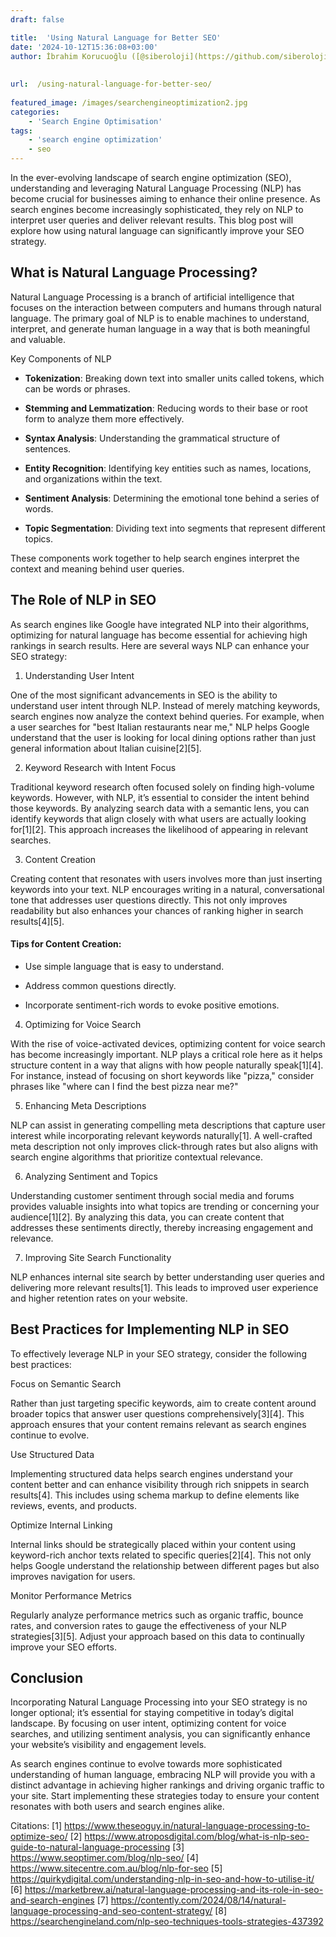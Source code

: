 ```yaml
---
draft: false

title:  'Using Natural Language for Better SEO'
date: '2024-10-12T15:36:08+03:00'
author: İbrahim Korucuoğlu ([@siberoloji](https://github.com/siberoloji))
 
 
url:  /using-natural-language-for-better-seo/
 
featured_image: /images/searchengineoptimization2.jpg
categories:
    - 'Search Engine Optimisation'
tags:
    - 'search engine optimization'
    - seo
---
```



In the ever-evolving landscape of search engine optimization (SEO), understanding and leveraging Natural Language Processing (NLP) has become crucial for businesses aiming to enhance their online presence. As search engines become increasingly sophisticated, they rely on NLP to interpret user queries and deliver relevant results. This blog post will explore how using natural language can significantly improve your SEO strategy.



## What is Natural Language Processing?



Natural Language Processing is a branch of artificial intelligence that focuses on the interaction between computers and humans through natural language. The primary goal of NLP is to enable machines to understand, interpret, and generate human language in a way that is both meaningful and valuable.



Key Components of NLP


* **Tokenization**: Breaking down text into smaller units called tokens, which can be words or phrases.

* **Stemming and Lemmatization**: Reducing words to their base or root form to analyze them more effectively.

* **Syntax Analysis**: Understanding the grammatical structure of sentences.

* **Entity Recognition**: Identifying key entities such as names, locations, and organizations within the text.

* **Sentiment Analysis**: Determining the emotional tone behind a series of words.

* **Topic Segmentation**: Dividing text into segments that represent different topics.




These components work together to help search engines interpret the context and meaning behind user queries.



## The Role of NLP in SEO



As search engines like Google have integrated NLP into their algorithms, optimizing for natural language has become essential for achieving high rankings in search results. Here are several ways NLP can enhance your SEO strategy:



1. Understanding User Intent



One of the most significant advancements in SEO is the ability to understand user intent through NLP. Instead of merely matching keywords, search engines now analyze the context behind queries. For example, when a user searches for "best Italian restaurants near me," NLP helps Google understand that the user is looking for local dining options rather than just general information about Italian cuisine[2][5].



2. Keyword Research with Intent Focus



Traditional keyword research often focused solely on finding high-volume keywords. However, with NLP, it’s essential to consider the intent behind those keywords. By analyzing search data with a semantic lens, you can identify keywords that align closely with what users are actually looking for[1][2]. This approach increases the likelihood of appearing in relevant searches.



3. Content Creation



Creating content that resonates with users involves more than just inserting keywords into your text. NLP encourages writing in a natural, conversational tone that addresses user questions directly. This not only improves readability but also enhances your chances of ranking higher in search results[4][5].


#### Tips for Content Creation:


* Use simple language that is easy to understand.

* Address common questions directly.

* Incorporate sentiment-rich words to evoke positive emotions.




4. Optimizing for Voice Search



With the rise of voice-activated devices, optimizing content for voice search has become increasingly important. NLP plays a critical role here as it helps structure content in a way that aligns with how people naturally speak[1][4]. For instance, instead of focusing on short keywords like "pizza," consider phrases like "where can I find the best pizza near me?"



5. Enhancing Meta Descriptions



NLP can assist in generating compelling meta descriptions that capture user interest while incorporating relevant keywords naturally[1]. A well-crafted meta description not only improves click-through rates but also aligns with search engine algorithms that prioritize contextual relevance.



6. Analyzing Sentiment and Topics



Understanding customer sentiment through social media and forums provides valuable insights into what topics are trending or concerning your audience[1][2]. By analyzing this data, you can create content that addresses these sentiments directly, thereby increasing engagement and relevance.



7. Improving Site Search Functionality



NLP enhances internal site search by better understanding user queries and delivering more relevant results[1]. This leads to improved user experience and higher retention rates on your website.



## Best Practices for Implementing NLP in SEO



To effectively leverage NLP in your SEO strategy, consider the following best practices:



Focus on Semantic Search



Rather than just targeting specific keywords, aim to create content around broader topics that answer user questions comprehensively[3][4]. This approach ensures that your content remains relevant as search engines continue to evolve.



Use Structured Data



Implementing structured data helps search engines understand your content better and can enhance visibility through rich snippets in search results[4]. This includes using schema markup to define elements like reviews, events, and products.



Optimize Internal Linking



Internal links should be strategically placed within your content using keyword-rich anchor texts related to specific queries[2][4]. This not only helps Google understand the relationship between different pages but also improves navigation for users.



Monitor Performance Metrics



Regularly analyze performance metrics such as organic traffic, bounce rates, and conversion rates to gauge the effectiveness of your NLP strategies[3][5]. Adjust your approach based on this data to continually improve your SEO efforts.



## Conclusion



Incorporating Natural Language Processing into your SEO strategy is no longer optional; it’s essential for staying competitive in today’s digital landscape. By focusing on user intent, optimizing content for voice searches, and utilizing sentiment analysis, you can significantly enhance your website’s visibility and engagement levels.



As search engines continue to evolve towards more sophisticated understanding of human language, embracing NLP will provide you with a distinct advantage in achieving higher rankings and driving organic traffic to your site. Start implementing these strategies today to ensure your content resonates with both users and search engines alike.



Citations: [1] https://www.theseoguy.in/natural-language-processing-to-optimize-seo/ [2] https://www.atroposdigital.com/blog/what-is-nlp-seo-guide-to-natural-language-processing [3] https://www.seoptimer.com/blog/nlp-seo/ [4] https://www.sitecentre.com.au/blog/nlp-for-seo [5] https://quirkydigital.com/understanding-nlp-in-seo-and-how-to-utilise-it/ [6] https://marketbrew.ai/natural-language-processing-and-its-role-in-seo-and-search-engines [7] https://contently.com/2024/08/14/natural-language-processing-and-seo-content-strategy/ [8] https://searchengineland.com/nlp-seo-techniques-tools-strategies-437392

